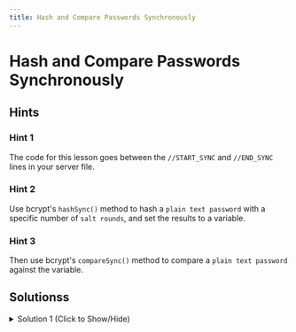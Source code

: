 ```yaml
---
title: Hash and Compare Passwords Synchronously
---
```

# Hash and Compare Passwords Synchronously

## Hints

### Hint 1

The code for this lesson goes between the `//START_SYNC` and `//END_SYNC` lines in your server file.

### Hint 2
Use bcrypt's `hashSync()` method to hash a `plain text password` with a specific number of `salt rounds`, and set the results to a variable.

### Hint 3
Then use bcrypt's `compareSync()` method to compare a `plain text password` against the variable.

## Solutionss

<details><summary>Solution 1 (Click to Show/Hide)</summary>

- In the `server.js` file, add:
```javascript
let hash = bcrypt.hashSync(myPlaintextPassword, saltRounds);
console.log(hash);
let result = bcrypt.compareSync(myPlaintextPassword, hash);
console.log(result);
```
between the `//START_SYNC` and `//END_SYNC` lines.
- Check the console to see the results from the methods.

**Note:** Be sure to submit the link to the **live demo** of your project.
</details>
